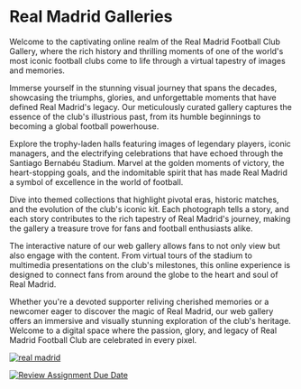 # Real Madrid Galleries

Welcome to the captivating online realm of the Real Madrid Football Club Gallery, where the rich history and thrilling moments of one of the world's most iconic football clubs come to life through a virtual tapestry of images and memories.

Immerse yourself in the stunning visual journey that spans the decades, showcasing the triumphs, glories, and unforgettable moments that have defined Real Madrid's legacy. Our meticulously curated gallery captures the essence of the club's illustrious past, from its humble beginnings to becoming a global football powerhouse.

Explore the trophy-laden halls featuring images of legendary players, iconic managers, and the electrifying celebrations that have echoed through the Santiago Bernabéu Stadium. Marvel at the golden moments of victory, the heart-stopping goals, and the indomitable spirit that has made Real Madrid a symbol of excellence in the world of football.

Dive into themed collections that highlight pivotal eras, historic matches, and the evolution of the club's iconic kit. Each photograph tells a story, and each story contributes to the rich tapestry of Real Madrid's journey, making the gallery a treasure trove for fans and football enthusiasts alike.

The interactive nature of our web gallery allows fans to not only view but also engage with the content. From virtual tours of the stadium to multimedia presentations on the club's milestones, this online experience is designed to connect fans from around the globe to the heart and soul of Real Madrid.

Whether you're a devoted supporter reliving cherished memories or a newcomer eager to discover the magic of Real Madrid, our web gallery offers an immersive and visually stunning exploration of the club's heritage. Welcome to a digital space where the passion, glory, and legacy of Real Madrid Football Club are celebrated in every pixel.

[![real madrid](https://phantom-marca.unidadeditorial.es/9e7649c8cd18bd833323abec27b79c4e/resize/828/f/webp/assets/multimedia/imagenes/2022/12/31/16724914441966.png)](https://www.realmadrid.com/en-US)

[![Review Assignment Due Date](https://classroom.github.com/assets/deadline-readme-button-24ddc0f5d75046c5622901739e7c5dd533143b0c8e959d652212380cedb1ea36.svg)](https://classroom.github.com/a/-vSzXkEt)
